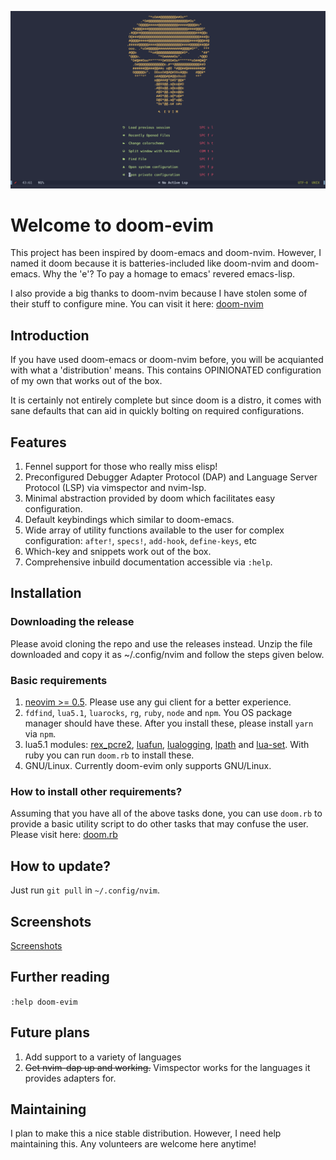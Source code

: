 

![DOOM-eVIM](./screenshots/doom.png)

# Welcome to doom-evim
This project has been inspired by doom-emacs and doom-nvim. However, I named it doom because it is batteries-included like doom-nvim and doom-emacs. Why the 'e'? To pay a homage to emacs' revered emacs-lisp.

I also provide a big thanks to doom-nvim because I have stolen some of their stuff to configure mine. You can visit it here: [doom-nvim](https://github.com/NTBBloodbath/doom-nvim)

## Introduction
If you have used doom-emacs or doom-nvim before, you will be acquianted with what a 'distribution' means. This contains OPINIONATED configuration of my own that works out of the box. 

It is certainly not entirely complete but since doom is a distro, it comes with sane defaults that can aid in quickly bolting on required configurations.

## Features
1. Fennel support for those who really miss elisp!
2. Preconfigured Debugger Adapter Protocol (DAP) and Language Server Protocol (LSP) via vimspector and nvim-lsp.
3. Minimal abstraction provided by doom which facilitates easy configuration.
4. Default keybindings which similar to doom-emacs. 
5. Wide array of utility functions available to the user for complex configuration: `after!`, `specs!`, `add-hook`, `define-keys`, etc 
6. Which-key and snippets work out of the box. 
7. Comprehensive inbuild documentation accessible via `:help`.

## Installation

### Downloading the release
Please avoid cloning the repo and use the releases instead.
Unzip the file downloaded and copy it as ~/.config/nvim and follow the steps given below.

### Basic requirements
1. [neovim >= 0.5](https://github.com/neovim/neovim/wiki/Installing-Neovim). Please use any gui client for a better experience.
2. `fdfind`, `lua5.1`, `luarocks`, `rg`, `ruby`, `node` and `npm`. You OS package manager should have these. After you install these, please install `yarn` via `npm`.
3. lua5.1 modules: [rex_pcre2](https://rrthomas.github.io/lrexlib/manual.html), [luafun](https://luafun.github.io/), [lualogging](https://neopallium.github.io/lualogging/index.html), [lpath](https://github.com/starwing/lpath) and [lua-set](https://github.com/EvandroLG/set-lua). With ruby you can run `doom.rb` to install these.
4. GNU/Linux. Currently doom-evim only supports GNU/Linux.

### How to install other requirements?
Assuming that you have all of the above tasks done, you can use `doom.rb` to provide a basic utility script to do other tasks that may confuse the user. Please visit here: [doom.rb](./doomrb.md)

## How to update?
Just run `git pull` in `~/.config/nvim`.

## Screenshots
[Screenshots](./screenshots/README.md)

## Further reading
`:help doom-evim`

## Future plans
1. Add support to a variety of languages
2. ~~Get nvim-dap up and working.~~ Vimspector works for the languages it provides adapters for.

## Maintaining
I plan to make this a nice stable distribution. However, I need help maintaining this. Any volunteers are welcome here anytime!

